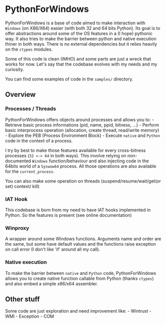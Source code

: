# PythonForWindows

PythonForWindows is a base of code aimed to make interaction with `Windows` (on X86/X64) easier (with both 32 and 64 bits Python).
Its goal is to offer abstractions around some of the OS features in a (I hope) pythonic way.
It also tries to make the barrier between python and native execution thiner in both ways.
There is no external dependencies but it relies heavily on the `ctypes` modules.


Some of this code is clean (IMHO) and some parts are just a wreck that works for now.
Let's say that the codebase evolves with my needs and my curiosity.

You can find some examples of code in the `samples/` directory.

## Overview

### Processes / Threads

PythonForWindows offers objects around processes and allows you to:
    - Retrieve basic process informations (pid, name, ppid, bitness, ...)
    - Perform basic interprocess operation (allocation, create thread, read/write memory)
    - Explore the PEB (Process Environment Block)
    - Execute `native` and `Python` code in the context of a process.

I try by best to make those features available for every cross-bitness processes (`32 <-> 64` in both ways).
This involve relying on non-documented `Windows` function/behaviour and also injecting code in the 64bits world of a `Syswow64` process.
All those operations are also available for the `current_process`.

You can also make some operation on threads (suspend/resume/wait/get(or set) context/ kill)


### IAT Hook

This codebase is born from my need to have IAT hooks implemented in Python.
So the features is present (see online documentation)


### Winproxy

A wrapper around some Windows functions. Arguments name and order are the same,
but some have default values and the functions raise exception on call error (I don't like 'if' around all my call).


### Native execution

To make the barrier between `native` and `Python` code,
PythonForWindows allows you to create native function callable from Python (thanks `ctypes`) and also embed
a simple x86/x64 assembler.


## Other stuff

Some code are just exploration and need improvement like:
    - Wintrust
    - WMI
    - Exception
    - COM

